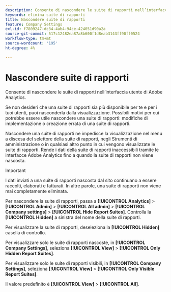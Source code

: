 ```yaml
---
description: Consente di nascondere le suite di rapporti nell’interfaccia utente di Adobe Analytics.
keywords: elimina suite di rapporti
title: Nascondere suite di rapporti
feature: Company Settings
exl-id: f7809247-dc34-4ab4-94ce-424051d90a2a
source-git-commit: 517c12482ea87a8b600f1d8eab3143ff90ff0524
workflow-type: tm+mt
source-wordcount: '195'
ht-degree: 4%

---
```


# Nascondere suite di rapporti

Consente di nascondere le suite di rapporti nell’interfaccia utente di Adobe Analytics.

Se non desideri che una suite di rapporti sia più disponibile per te e per i tuoi utenti, puoi nasconderla dalla visualizzazione. Possibili motivi per cui potrebbe essere utile nascondere una suite di rapporti: modifiche di implementazione o creazione errata di una suite di rapporti.

Nascondere una suite di rapporti ne impedisce la visualizzazione nel menu a discesa del selettore della suite di rapporti, negli Strumenti di amministrazione o in qualsiasi altro punto in cui vengono visualizzate le suite di rapporti. Rende i dati della suite di rapporti inaccessibili tramite le interfacce Adobe Analytics fino a quando la suite di rapporti non viene nascosta.

>[!IMPORTANT]
>
>I dati inviati a una suite di rapporti nascosta dal sito continuano a essere raccolti, elaborati e fatturati. In altre parole, una suite di rapporti non viene mai completamente eliminata.

Per nascondere la suite di rapporti, passa a **[!UICONTROL Analytics]** > **[!UICONTROL Admin]** > **[!UICONTROL All admin]** > **[!UICONTROL Company settings]** > **[!UICONTROL Hide Report Suites]**. Controlla la **[!UICONTROL Hidden]** a sinistra del nome della suite di rapporti.

Per visualizzare la suite di rapporti, deseleziona la **[!UICONTROL Hidden]** casella di controllo.

Per visualizzare solo le suite di rapporti nascoste, in **[!UICONTROL Company Settings]**, seleziona **[!UICONTROL View]** > **[!UICONTROL Only Hidden Report Suites]**.

Per visualizzare solo le suite di rapporti visibili, in **[!UICONTROL Company Settings]**, seleziona **[!UICONTROL View]** > **[!UICONTROL Only Visible Report Suites]**.

Il valore predefinito è **[!UICONTROL View]** > **[!UICONTROL All]**.
